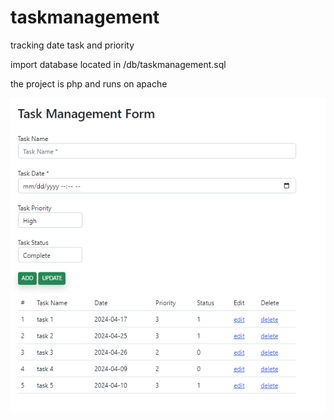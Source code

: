 # taskmanagement
tracking date task and priority

import database located in /db/taskmanagement.sql

the project is php and runs on apache

![alt text](https://github.com/nicholasqset/taskmanagement/blob/master/assets/img/taskmanagement.PNG?raw=true)
